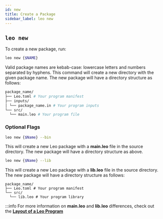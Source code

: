 ```yaml
---
id: new
title: Create a Package
sidebar_label: leo new
---
```


## `leo new`

To create a new package, run:
```bash
leo new {$NAME}
```

Valid package names are kebab-case: lowercase letters and numbers separated by hyphens.
This command will create a new directory with the given package name.
The new package will have a directory structure as follows:
```bash
package_name/
├── Leo.toml # Your program manifest
├── inputs/ 
│ └── package_name.in # Your program inputs
└── src/    
  └── main.leo # Your program file
```

### Optional Flags
```bash
leo new {$Name} --bin
```
This will create a new Leo package with a **main.leo** file in the source directory. The new package will have a directory structure as above.

```bash
leo new {$Name} --lib
```
This will create a new Leo package with a **lib.leo** file in the source directory. The new package will have a directory structure as follows:
```
package_name/
├── Leo.toml # Your program manifest
└── src/    
  └── lib.leo # Your program library
```

:::info
For more information on **main.leo** and **lib.leo** differences, check out the [**Layout of a Leo Program**](../language/01_layout.md#binaries-vs-libraries)